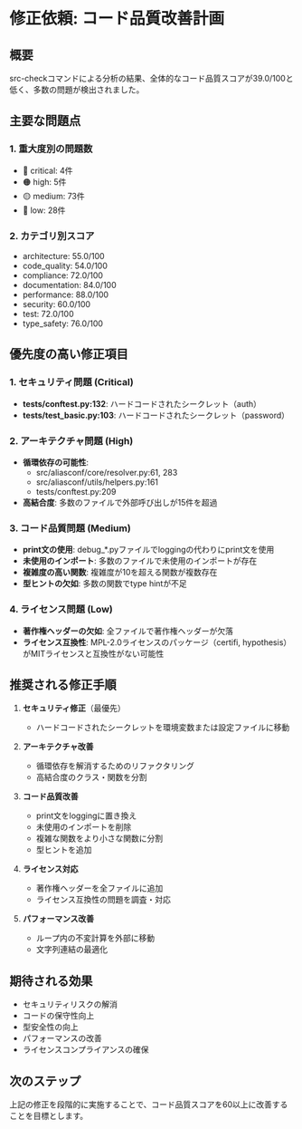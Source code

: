 # 修正依頼: コード品質改善計画

## 概要
src-checkコマンドによる分析の結果、全体的なコード品質スコアが39.0/100と低く、多数の問題が検出されました。

## 主要な問題点

### 1. 重大度別の問題数
- 🔴 critical: 4件
- 🟠 high: 5件  
- 🟡 medium: 73件
- 🔵 low: 28件

### 2. カテゴリ別スコア
- architecture: 55.0/100
- code_quality: 54.0/100
- compliance: 72.0/100
- documentation: 84.0/100
- performance: 88.0/100
- security: 60.0/100
- test: 72.0/100
- type_safety: 76.0/100

## 優先度の高い修正項目

### 1. セキュリティ問題 (Critical)
- **tests/conftest.py:132**: ハードコードされたシークレット（auth）
- **tests/test_basic.py:103**: ハードコードされたシークレット（password）

### 2. アーキテクチャ問題 (High)
- **循環依存の可能性**: 
  - src/aliasconf/core/resolver.py:61, 283
  - src/aliasconf/utils/helpers.py:161
  - tests/conftest.py:209
- **高結合度**: 多数のファイルで外部呼び出しが15件を超過

### 3. コード品質問題 (Medium)
- **print文の使用**: debug_*.pyファイルでloggingの代わりにprint文を使用
- **未使用のインポート**: 多数のファイルで未使用のインポートが存在
- **複雑度の高い関数**: 複雑度が10を超える関数が複数存在
- **型ヒントの欠如**: 多数の関数でtype hintが不足

### 4. ライセンス問題 (Low)
- **著作権ヘッダーの欠如**: 全ファイルで著作権ヘッダーが欠落
- **ライセンス互換性**: MPL-2.0ライセンスのパッケージ（certifi, hypothesis）がMITライセンスと互換性がない可能性

## 推奨される修正手順

1. **セキュリティ修正**（最優先）
   - ハードコードされたシークレットを環境変数または設定ファイルに移動

2. **アーキテクチャ改善**
   - 循環依存を解消するためのリファクタリング
   - 高結合度のクラス・関数を分割

3. **コード品質改善**
   - print文をloggingに置き換え
   - 未使用のインポートを削除
   - 複雑な関数をより小さな関数に分割
   - 型ヒントを追加

4. **ライセンス対応**
   - 著作権ヘッダーを全ファイルに追加
   - ライセンス互換性の問題を調査・対応

5. **パフォーマンス改善**
   - ループ内の不変計算を外部に移動
   - 文字列連結の最適化

## 期待される効果
- セキュリティリスクの解消
- コードの保守性向上
- 型安全性の向上
- パフォーマンスの改善
- ライセンスコンプライアンスの確保

## 次のステップ
上記の修正を段階的に実施することで、コード品質スコアを60以上に改善することを目標とします。
